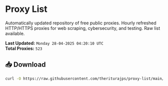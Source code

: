 # Proxy List

Automatically updated repository of free public proxies. Hourly refreshed HTTP/HTTPS proxies for web scraping, cybersecurity, and testing. Raw list available.

**Last Updated:** `Monday 28-04-2025 04:20:10 UTC`  
**Total Proxies:** `523`

## 📥 Download
```bash
curl -O https://raw.githubusercontent.com/theriturajps/proxy-list/main/proxies.txt
